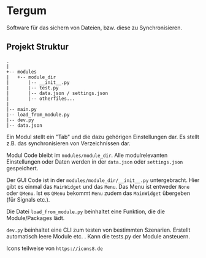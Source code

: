 # Tergum

Software für das sichern von Dateien, bzw. diese zu Synchronisieren.


## Projekt Struktur
```
.
|
+-- modules
|   +-- module_dir
|       |-- __init__.py
|       |-- test.py
|       |-- data.json / settings.json
|       |-- otherfiles...
|   
|-- main.py
|-- load_from_module.py
|-- dev.py
|-- data.json
```

Ein Modul stellt ein "Tab" und die dazu gehörigen Einstellungen dar. Es stellt z.B. das synchronisieren von Verzeichnissen dar.

Modul Code bleibt im `modules/module_dir`. Alle modulrelevanten Einstellungen oder Daten werden in der `data.json` oder `settings.json` gespeichert.

Der GUI Code ist in der `modules/module_dir/__init__.py` untergebracht. Hier gibt es einmal das `MainWidget` und das `Menu`.
Das Menu ist entweder `None` oder `QMenu`. Ist es `QMenu` bekommt `Menu` zudem das `MainWidget` übergeben (für Signals etc.). 

Die Datei `load_from_module.py` beinhaltet eine Funktion, die die Module/Packages lädt. 

`dev.py` beinhaltet eine CLI zum testen von bestimmten Szenarien. Erstellt automatisch leere Module etc. . Kann die tests.py der Module ansteuern.

Icons teilweise von `https://icons8.de`